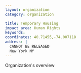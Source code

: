 ```yaml
---
layout: organization
category: organization

title: Temporary Housing
impact_area: Human Rights
keywords: 
coordinates: 40.71455,-74.007118
address: |
  CANNOT BE RELEASED
  New York NY 
---
```

Organization's overview
